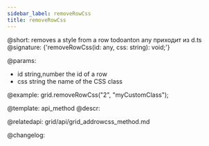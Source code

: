 ```yaml
---
sidebar_label: removeRowCss
title: removeRowCss
---          
```


@short: removes a style from a row
todoanton any приходит из d.ts
@signature: {'removeRowCss(id: any, css: string): void;'}

@params:
- id	string,number		the id of a row
- css 	string 				the name of the CSS class

@example:
grid.removeRowCss("2", "myCustomClass");


@template: api_method
@descr:



@relatedapi:
grid/api/grid_addrowcss_method.md


@changelog:


